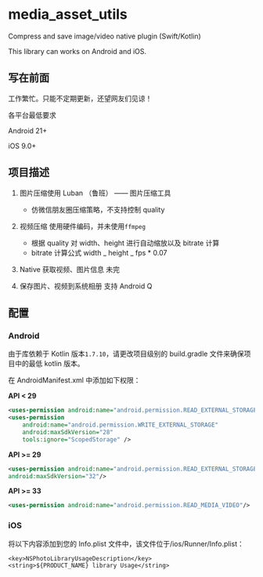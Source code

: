 # media_asset_utils

Compress and save image/video native plugin (Swift/Kotlin)

This library can works on Android and iOS.

## 写在前面

工作繁忙。只能不定期更新，还望网友们见谅！

各平台最低要求

Android 21+

iOS 9.0+

## 项目描述

1. 图片压缩使用 Luban （鲁班） —— 图片压缩工具
   - 仿微信朋友圈压缩策略，不支持控制 quality
2. 视频压缩 使用硬件编码，并未使用`ffmpeg`

   - 根据 quality 对 width、height 进行自动缩放以及 bitrate 计算
   - bitrate 计算公式 width _ height _ fps \* 0.07

3. Native 获取视频、图片信息 未完

4. 保存图片、视频到系统相册 支持 Android Q

## 配置

### Android

由于库依赖于 Kotlin 版本`1.7.10`，请更改项目级别的 build.gradle 文件来确保项目中的最低 kotlin 版本。

在 AndroidManifest.xml 中添加如下权限：

**API < 29**

```xml
<uses-permission android:name="android.permission.READ_EXTERNAL_STORAGE"/>
<uses-permission
    android:name="android.permission.WRITE_EXTERNAL_STORAGE"
    android:maxSdkVersion="28"
    tools:ignore="ScopedStorage" />
```

**API >= 29**

```xml
<uses-permission android:name="android.permission.READ_EXTERNAL_STORAGE"
android:maxSdkVersion="32"/>
```

**API >= 33**

```xml
<uses-permission android:name="android.permission.READ_MEDIA_VIDEO"/>
```

### iOS

将以下内容添加到您的 Info.plist 文件中，该文件位于<project root>/ios/Runner/Info.plist：

```
<key>NSPhotoLibraryUsageDescription</key>
<string>${PRODUCT_NAME} library Usage</string>
```
